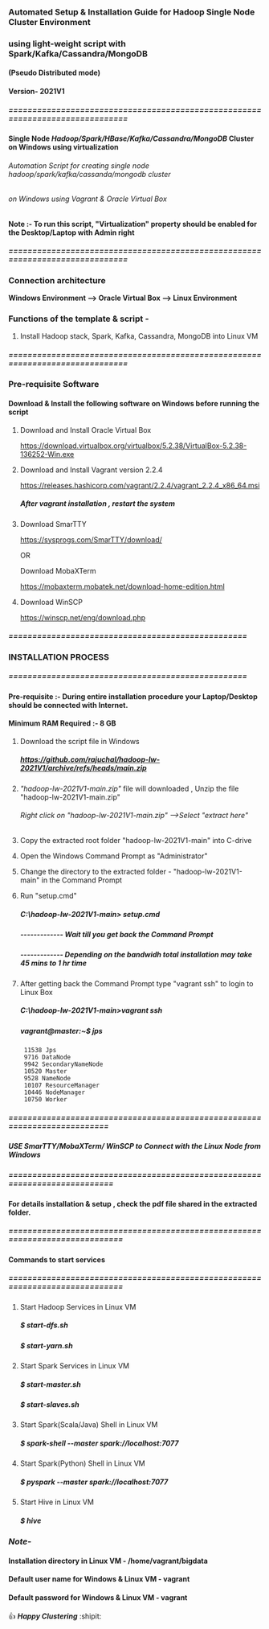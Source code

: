 ### Automated Setup & Installation Guide for Hadoop Single Node Cluster Environment
### using light-weight script with Spark/Kafka/Cassandra/MongoDB
#### (Pseudo Distributed mode)
#### Version- 2021V1
##### ==============================================================================

#### Single Node _Hadoop/Spark/HBase/Kafka/Cassandra/MongoDB_ Cluster on Windows using virtualization

###### Automation Script for creating single node _hadoop/spark/kafka/cassanda/mongodb_ cluster 
###### on Windows using Vagrant & Oracle Virtual Box 

#### Note :- To run this script, "Virtualization" property should be enabled for the Desktop/Laptop with Admin right
##### ==============================================================================
### Connection architecture

**Windows Environment --> Oracle Virtual Box --> Linux Environment**

### Functions of the template & script -
1. Install Hadoop stack, Spark, Kafka, Cassandra, MongoDB into Linux VM

##### ==============================================================================
### Pre-requisite Software
#### Download & Install the following software on Windows before running the script

1. Download and Install Oracle Virtual Box
   	
	https://download.virtualbox.org/virtualbox/5.2.38/VirtualBox-5.2.38-136252-Win.exe

2. Download and Install Vagrant version 2.2.4
  
	https://releases.hashicorp.com/vagrant/2.2.4/vagrant_2.2.4_x86_64.msi
  
      ##### After vagrant installation , restart the system
	
3. Download SmarTTY

	https://sysprogs.com/SmarTTY/download/
	
	OR
	
	Download MobaXTerm
	
	https://mobaxterm.mobatek.net/download-home-edition.html

4. Download WinSCP

	https://winscp.net/eng/download.php
	

	
##### ==================================================
###  INSTALLATION PROCESS
##### ==================================================

#### Pre-requisite :- During entire installation procedure your Laptop/Desktop should be connected with Internet.
#### Minimum RAM Required :- 8 GB

1. Download the script file in Windows

   #####    https://github.com/rajuchal/hadoop-lw-2021V1/archive/refs/heads/main.zip

2. _"hadoop-lw-2021V1-main.zip"_ file will downloaded , Unzip the file "hadoop-lw-2021V1-main.zip"
   ######  Right click on "hadoop-lw-2021V1-main.zip" -->Select "extract here"

3. Copy the extracted root folder "hadoop-lw-2021V1-main" into C-drive

4. Open the Windows Command Prompt as "Administrator"

5. Change the directory to the extracted folder - "hadoop-lw-2021V1-main" in the Command Prompt

6. Run "setup.cmd"

   ##### C:\hadoop-lw-2021V1-main> setup.cmd

   ##### ------------- Wait till you get back the Command Prompt
   ##### ------------- Depending on the bandwidh total installation may take 45 mins to 1 hr time

6. After getting back the Command Prompt type "vagrant ssh" to login to Linux Box

   ##### C:\hadoop-lw-2021V1-main>vagrant ssh

   ##### vagrant@master:~$ jps
		11538 Jps
		9716 DataNode
		9942 SecondaryNameNode
		10520 Master
		9528 NameNode
		10107 ResourceManager
		10446 NodeManager
		10750 Worker


##### ==========================================================================
##### USE SmarTTY/MobaXTerm/ WinSCP to Connect with the Linux Node from Windows

##### ===========================================================================

#### For details installation & setup , check the pdf file shared in the extracted folder.

##### =============================================================================

#### Commands to start services

##### =============================================================================

1. Start Hadoop Services in Linux VM
    ##### $ start-dfs.sh
    ##### $ start-yarn.sh

2. Start Spark Services in Linux VM
    ##### $ start-master.sh
    ##### $ start-slaves.sh

3. Start Spark(Scala/Java) Shell  in Linux VM

    ##### $ spark-shell --master spark://localhost:7077

4. Start Spark(Python) Shell  in Linux VM

    ##### $ pyspark --master spark://localhost:7077

5. Start Hive  in Linux VM

    ##### $ hive

### *Note-*
#### Installation directory in Linux VM - /home/vagrant/bigdata
#### Default user name for Windows & Linux VM - vagrant
#### Default password for Windows & Linux VM - vagrant

:+1: **_Happy Clustering_** :shipit:
